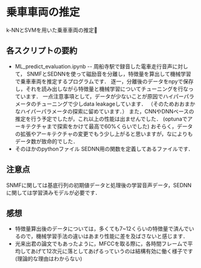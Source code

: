 # 乗車車両の推定
k-NNとSVMを用いた乗車車両の推定

## 各スクリプトの要約
- ML_predict_evaluation.ipynb
-- 周船寺駅で録音した電車走行音声に対して，
SNMFとSEDNNを使って磁励音を分離し，特徴量を算出して機械学習で乗車車両を推定するプログラムです．
逐一，分離後のデータをnpyで保存し，それを読み出しながら特徴量と機械学習についてチューニングを行なっています．
一点注意事項として，データが少ないことが原因でハイパーパラメータのチューニングで少しdata leakageしています．
（そのためおおまかなハイパーパラメータの探索に留めています．）
また，CNNやDNNベースの推定を行う予定でしたが，これ以上の性能は出ませんでした．
(optunaでアーキテクチャまで探索をかけて最高で60%くらいでした)
おそらく，データの拡張やアーキテクチャの変更でもう少し上がると思いますが，なによりもデータ数が致命的でした．
- そのほかのpythonファイル
SEDNN用の関数を定義してあるファイルです．

## 注意点
SNMFに関しては基底行列の初期値データと処理後の学習音声データ，SEDNNに関しては学習済みモデルが必要です．

## 感想
- 特徴量算出後のデータについては，多くても7~12くらいの特徴量で済んでいるので，機械学習手法の違いはあまり性能に差を及ばさないと感じます．
- 光来出君の論文でもあったように，MFCCを取る際に，各時間フレームで平均してあげて12次元に落としてあげるっていうのは結構有効に働く様子です(理論的な理由はわからない)